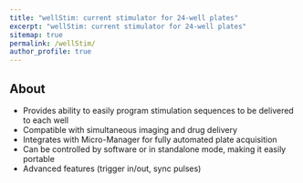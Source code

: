 ```yaml
---
title: "wellStim: current stimulator for 24-well plates"
excerpt: "wellStim: current stimulator for 24-well plates"
sitemap: true
permalink: /wellStim/
author_profile: true
---
```


## About
 - Provides ability to easily program stimulation sequences to be delivered to each well
 - Compatible with simultaneous imaging and drug delivery
 - Integrates with Micro-Manager for fully automated plate acquisition
 - Can be controlled by software or in standalone mode, making it easily portable 
 - Advanced features (trigger in/out, sync pulses)
